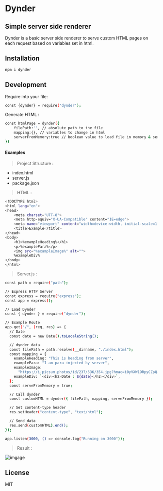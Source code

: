 # Dynder
## Simple server side renderer

Dynder is a basic server side renderer to serve custom HTML pages on each request based on variables set in html. 

## Installation
```sh
npm i dynder
```

## Development

Require into your file:

```sh
const {dynder} = require('dynder');
```

Generate HTML : 

```sh
const htmlPage = dynder({
    filePath:'', // absolute path to the file
    mapping:{}, // variables to change in html
    serverFromMemory:true // boolean value to load file in memory & serve
})
```

#### Examples
> Project Structure : 
- index.html
- server.js
- package.json

> HTML :

```sh
<!DOCTYPE html>
<html lang="en">
<head>
    <meta charset="UTF-8">
    <meta http-equiv="X-UA-Compatible" content="IE=edge">
    <meta name="viewport" content="width=device-width, initial-scale=1.0">
    <title>Example</title>
</head>
<body>
    <h1>%exampleHeading%</h1>
    <p>%examplePara%</p>
    <img src="%exampleImage%" alt="">
    %exampleDiv%
</body>
</html>
```

> Server.js :


```sh
const path = require("path");

// Express HTTP Server
const express = require("express");
const app = express();

// Load Dynder
const { dynder } = require("dynder");

// Example Route
app.get("/", (req, res) => {
  // Date
  const date = new Date().toLocaleString();

  // dynder data
  const filePath = path.resolve(__dirname, "./index.html");
  const mapping = {
    exampleHeading: "This is heading from server",
    examplePara: "I am para injected by server",
    exampleImage:
      "https://i.picsum.photos/id/237/536/354.jpg?hmac=i0yVXW1ORpyCZpQ-CknuyV-jbtU7_x9EBQVhvT5aRr0",
    exampleDiv: `<div><h2>Date : ${date}</h2></div>`,
  };
  const serveFromMemory = true;

  // Call dynder
  const customHTML = dynder({ filePath, mapping, serveFromMemory });

  // Set content-type header
  res.setHeader("content-type", "text/html");

  // Send data
  res.send(customHTML).end();
});

app.listen(3000, () => console.log("Running on 3000"));

```
> Result : 

 ![imgage](https://i.postimg.cc/cL3yjdYP/dynder.jpg)

## License

MIT